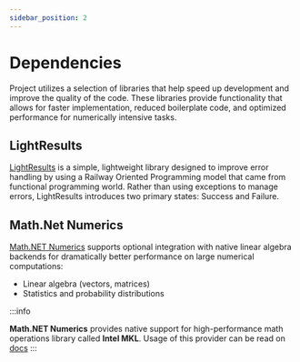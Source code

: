 ```yaml
---
sidebar_position: 2
---
```


# Dependencies
Project utilizes a selection of libraries that help speed up development and improve the quality of the code. 
These libraries provide functionality that allows for faster implementation, reduced boilerplate code, and optimized performance for numerically intensive tasks.

## LightResults

[LightResults](https://jscarle.github.io/LightResults/) is a simple, lightweight library designed to improve error handling by using a Railway Oriented
Programming model that came from functional programming world. Rather than using exceptions to manage errors, 
LightResults introduces two primary states: Success and Failure.

## Math.Net Numerics

[Math.NET Numerics](https://numerics.mathdotnet.com/) supports optional integration with native linear algebra backends for dramatically better performance on large numerical computations:
* Linear algebra (vectors, matrices)
* Statistics and probability distributions

:::info

**Math.NET Numerics** provides native support for high-performance math operations library called **Intel MKL**.
Usage of this provider can be read on [docs](https://numerics.mathdotnet.com/MKL)
:::